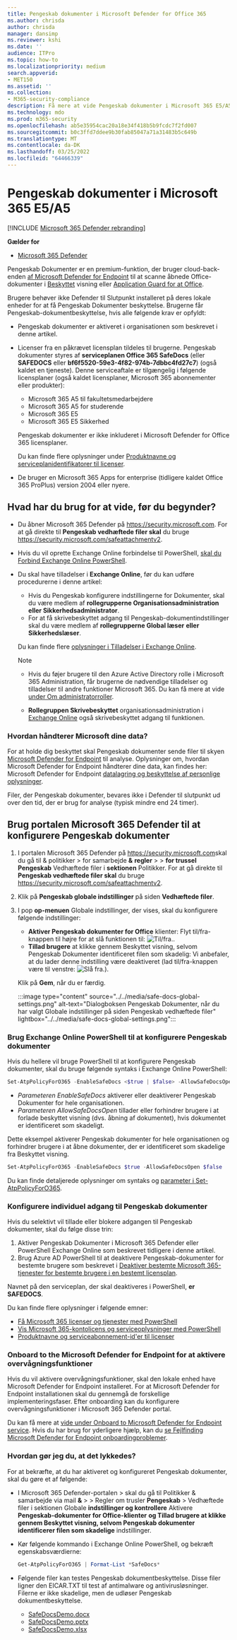 ```yaml
---
title: Pengeskab dokumenter i Microsoft Defender for Office 365
ms.author: chrisda
author: chrisda
manager: dansimp
ms.reviewer: kshi
ms.date: ''
audience: ITPro
ms.topic: how-to
ms.localizationpriority: medium
search.appverid:
- MET150
ms.assetid: ''
ms.collection:
- M365-security-compliance
description: Få mere at vide Pengeskab dokumenter i Microsoft 365 E5/A5 eller Microsoft 365 E5/A5 Security.
ms.technology: mdo
ms.prod: m365-security
ms.openlocfilehash: ab5e35954cac20a18e34f418b5b9fcdc7f2fd007
ms.sourcegitcommit: b0c3ffd7ddee9b30fab85047a71a31483b5c649b
ms.translationtype: MT
ms.contentlocale: da-DK
ms.lasthandoff: 03/25/2022
ms.locfileid: "64466339"
---
```

# <a name="safe-documents-in-microsoft-365-e5a5"></a>Pengeskab dokumenter i Microsoft 365 E5/A5

[!INCLUDE [Microsoft 365 Defender rebranding](../includes/microsoft-defender-for-office.md)]

**Gælder for**
- [Microsoft 365 Defender](../defender/microsoft-365-defender.md)

Pengeskab Dokumenter er en premium-funktion, der bruger cloud-back-enden [af Microsoft Defender for Endpoint](/windows/security/threat-protection/microsoft-defender-atp/microsoft-defender-advanced-threat-protection) til at scanne åbnede Office-dokumenter i [Beskyttet](https://support.microsoft.com/office/d6f09ac7-e6b9-4495-8e43-2bbcdbcb6653) visning eller [Application Guard for at Office](https://support.microsoft.com/topic/9e0fb9c2-ffad-43bf-8ba3-78f785fdba46).

Brugere behøver ikke Defender til Slutpunkt installeret på deres lokale enheder for at få Pengeskab Dokumenter beskyttelse. Brugerne får Pengeskab-dokumentbeskyttelse, hvis alle følgende krav er opfyldt:

- Pengeskab dokumenter er aktiveret i organisationen som beskrevet i denne artikel.
- Licenser fra en påkrævet licensplan tildeles til brugerne. Pengeskab dokumenter styres af **serviceplanen Office 365 SafeDocs** (eller **SAFEDOCS** eller **bf6f5520-59e3-4f82-974b-7dbbc4fd27c7**) (også kaldet en tjeneste). Denne serviceaftale er tilgængelig i følgende licensplaner (også kaldet licensplaner, Microsoft 365 abonnementer eller produkter):
  - Microsoft 365 A5 til fakultetsmedarbejdere
  - Microsoft 365 A5 for studerende
  - Microsoft 365 E5
  - Microsoft 365 E5 Sikkerhed

  Pengeskab dokumenter er ikke inkluderet i Microsoft Defender for Office 365 licensplaner.

  Du kan finde flere oplysninger under [Produktnavne og serviceplanidentifikatorer til licenser](/azure/active-directory/enterprise-users/licensing-service-plan-reference).

- De bruger en Microsoft 365 Apps for enterprise (tidligere kaldet Office 365 ProPlus) version 2004 eller nyere.

## <a name="what-do-you-need-to-know-before-you-begin"></a>Hvad har du brug for at vide, før du begynder?

- Du åbner Microsoft 365 Defender på <https://security.microsoft.com>. For at gå direkte til **Pengeskab vedhæftede filer skal** du bruge <https://security.microsoft.com/safeattachmentv2>.

- Hvis du vil oprette Exchange Online forbindelse til PowerShell, [skal du Forbind Exchange Online PowerShell](/powershell/exchange/connect-to-exchange-online-powershell).

- Du skal have tilladelser i **Exchange Online**, før du kan udføre procedurerne i denne artikel:
  - Hvis du Pengeskab konfigurere indstillingerne for Dokumenter, skal du være medlem af **rollegrupperne Organisationsadministration** **eller Sikkerhedsadministrator**.
  - For at få skrivebeskyttet adgang til Pengeskab-dokumentindstillinger skal du være medlem af **rollegrupperne Global læser** **eller Sikkerhedslæser**.

  Du kan finde flere [oplysninger i Tilladelser i Exchange Online](/exchange/permissions-exo/permissions-exo).

  > [!NOTE]
  >
  > - Hvis du føjer brugere til den Azure Active Directory rolle i Microsoft 365 Administration, får brugerne de nødvendige tilladelser og tilladelser til andre  funktioner Microsoft 365. Du kan få mere at vide [under Om administratorroller](../../admin/add-users/about-admin-roles.md).
  >
  > - **Rollegruppen Skrivebeskyttet** organisationsadministration i [Exchange Online](/Exchange/permissions-exo/permissions-exo#role-groups) også skrivebeskyttet adgang til funktionen.

### <a name="how-does-microsoft-handle-your-data"></a>Hvordan håndterer Microsoft dine data?

For at holde dig beskyttet skal Pengeskab dokumenter sende filer til skyen [Microsoft Defender for Endpoint](/windows/security/threat-protection/microsoft-defender-atp/microsoft-defender-advanced-threat-protection) til analyse. Oplysninger om, hvordan Microsoft Defender for Endpoint håndterer dine data, kan findes her: Microsoft Defender for Endpoint [datalagring og beskyttelse af personlige oplysninger](/windows/security/threat-protection/microsoft-defender-atp/data-storage-privacy).

Filer, der Pengeskab dokumenter, bevares ikke i Defender til slutpunkt ud over den tid, der er brug for analyse (typisk mindre end 24 timer).

## <a name="use-the-microsoft-365-defender-portal-to-configure-safe-documents"></a>Brug portalen Microsoft 365 Defender til at konfigurere Pengeskab dokumenter

1. I portalen Microsoft 365 Defender på <https://security.microsoft.com>skal du gå til & politikker  \> for samarbejde **&** **regler** \> \> **for trussel Pengeskab** Vedhæftede filer i **sektionen** Politikker. For at gå direkte til **Pengeskab vedhæftede filer skal** du bruge <https://security.microsoft.com/safeattachmentv2>.

2. Klik på **Pengeskab globale indstillinger** på siden **Vedhæftede filer**.

3. I pop **op-menuen** Globale indstillinger, der vises, skal du konfigurere følgende indstillinger:
   - **Aktiver Pengeskab dokumenter for Office** klienter: Flyt til/fra-knappen til højre for at slå funktionen til: ![Til/fra.](../../media/scc-toggle-on.png).
   - **Tillad brugere** at klikke gennem Beskyttet visning, selvom Pengeskab Dokumenter identificeret filen som skadelig: Vi anbefaler, at du lader denne indstilling være deaktiveret (lad til/fra-knappen være til venstre: ![Slå fra.](../../media/scc-toggle-off.png)).

   Klik på **Gem**, når du er færdig.

   :::image type="content" source="../../media/safe-docs-global-settings.png" alt-text="Dialogboksen Pengeskab Dokumenter, når du har valgt Globale indstillinger på siden Pengeskab vedhæftede filer" lightbox="../../media/safe-docs-global-settings.png":::

### <a name="use-exchange-online-powershell-to-configure-safe-documents"></a>Brug Exchange Online PowerShell til at konfigurere Pengeskab dokumenter

Hvis du hellere vil bruge PowerShell til at konfigurere Pengeskab dokumenter, skal du bruge følgende syntaks i Exchange Online PowerShell:

```powershell
Set-AtpPolicyForO365 -EnableSafeDocs <$true | $false> -AllowSafeDocsOpen <$true | $false>
```

- _Parameteren EnableSafeDocs_ aktiverer eller deaktiverer Pengeskab Dokumenter for hele organisationen.
- _Parameteren AllowSafeDocsOpen_ tillader eller forhindrer brugere i at forlade beskyttet visning (dvs. åbning af dokumentet), hvis dokumentet er identificeret som skadeligt.

Dette eksempel aktiverer Pengeskab dokumenter for hele organisationen og forhindrer brugere i at åbne dokumenter, der er identificeret som skadelige fra Beskyttet visning.

```powershell
Set-AtpPolicyForO365 -EnableSafeDocs $true -AllowSafeDocsOpen $false
```

Du kan finde detaljerede oplysninger om syntaks og [parameter i Set-AtpPolicyForO365](/powershell/module/exchange/set-atppolicyforo365).

### <a name="configure-individual-access-to-safe-documents"></a>Konfigurere individuel adgang til Pengeskab dokumenter

Hvis du selektivt vil tillade eller blokere adgangen til Pengeskab dokumenter, skal du følge disse trin:

1. Aktiver Pengeskab Dokumenter i Microsoft 365 Defender eller PowerShell Exchange Online som beskrevet tidligere i denne artikel.
2. Brug Azure AD PowerShell til at deaktivere Pengeskab-dokumenter for bestemte brugere som beskrevet i [Deaktiver bestemte Microsoft 365-tjenester for bestemte brugere i en bestemt licensplan](/microsoft-365/enterprise/disable-access-to-services-with-microsoft-365-powershell#disable-specific-microsoft-365-services-for-specific-users-for-a-specific-licensing-plan).

  Navnet på den serviceplan, der skal deaktiveres i PowerShell, **er SAFEDOCS**.

Du kan finde flere oplysninger i følgende emner:

- [Få Microsoft 365 licenser og tjenester med PowerShell](/microsoft-365/enterprise/view-licenses-and-services-with-microsoft-365-powershell)
- [Vis Microsoft 365-kontolicens og serviceoplysninger med PowerShell](/microsoft-365/enterprise/view-account-license-and-service-details-with-microsoft-365-powershell)
- [Produktnavne og serviceabonnement-id'er til licenser](/azure/active-directory/enterprise-users/licensing-service-plan-reference)

### <a name="onboard-to-the-microsoft-defender-for-endpoint-service-to-enable-auditing-capabilities"></a>Onboard to the Microsoft Defender for Endpoint for at aktivere overvågningsfunktioner

Hvis du vil aktivere overvågningsfunktioner, skal den lokale enhed have Microsoft Defender for Endpoint installeret. For at Microsoft Defender for Endpoint installationen skal du gennemgå de forskellige implementeringsfaser. Efter onboarding kan du konfigurere overvågningsfunktioner i Microsoft 365 Defender portal.

Du kan få mere at [vide under Onboard to Microsoft Defender for Endpoint service](/microsoft-365/security/defender-endpoint/onboarding). Hvis du har brug for yderligere hjælp, kan du [se Fejlfinding Microsoft Defender for Endpoint onboardingproblemer](/microsoft-365/security/defender-endpoint/troubleshoot-onboarding).

### <a name="how-do-i-know-this-worked"></a>Hvordan gør jeg du, at det lykkedes?

For at bekræfte, at du har aktiveret og konfigureret Pengeskab dokumenter, skal du gøre et af følgende:

- I Microsoft 365 Defender-portalen  \> skal du gå til Politikker & samarbejde  via mail **&** \>  \> Regler om trusler **Pengeskab** \> Vedhæftede filer i sektionen Globale **indstillinger og kontrollere** Aktivere **Pengeskab-dokumenter for Office-klienter** **og Tillad brugere at klikke gennem Beskyttet visning, selvom Pengeskab dokumenter identificerer filen som skadelige** indstillinger.

- Kør følgende kommando i Exchange Online PowerShell, og bekræft egenskabsværdierne:

  ```powershell
  Get-AtpPolicyForO365 | Format-List *SafeDocs*
  ```

- Følgende filer kan testes Pengeskab dokumentbeskyttelse. Disse filer ligner den EICAR.TXT til test af antimalware og antivirusløsninger. Filerne er ikke skadelige, men de udløser Pengeskab dokumentbeskyttelse.

  - [SafeDocsDemo.docx](https://github.com/MicrosoftDocs/microsoft-365-docs/raw/public/microsoft-365/downloads/SafeDocsDemo.docx)
  - [SafeDocsDemo.pptx](https://github.com/MicrosoftDocs/microsoft-365-docs/raw/public/microsoft-365/downloads/SafeDocsDemo.pptx)
  - [SafeDocsDemo.xlsx](https://github.com/MicrosoftDocs/microsoft-365-docs/raw/public/microsoft-365/downloads/SafeDocsDemo.xlsx)
